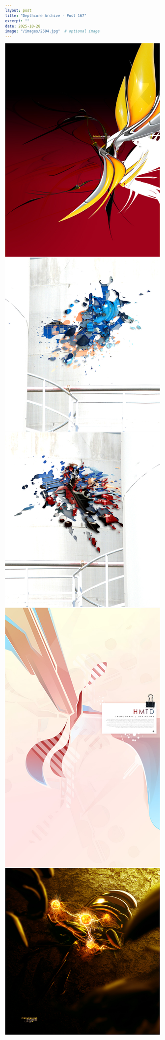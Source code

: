 ```yaml
---
layout: post
title: "Depthcore Archive - Post 167"
excerpt: ""
date: 2025-10-28
image: "/images/2594.jpg"  # optional image
---
```


<img src="/images/2594.jpg">
<img src="/images/2597.jpg" alt="2597.jpg"/>
<img src="/images/2598.jpg" alt="2598.jpg"/>
<img src="/images/2599.jpg" alt="2599.jpg"/>
<img src="/images/2601.jpg" alt="2601.jpg"/>
